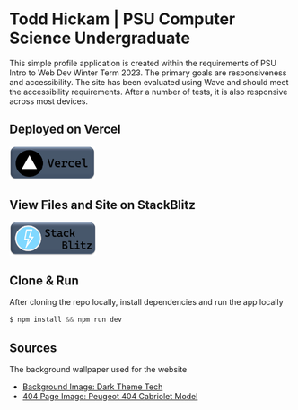 # Todd Hickam | PSU Computer Science Undergraduate

This simple profile application is created within the requirements of PSU Intro to Web Dev Winter Term 2023. The primary goals are responsiveness and accessibility. The site has been evaluated using Wave and should meet the accessibility requirements. After a number of tests, it is also responsive across most devices.

## Deployed on Vercel

<a href="https://profile-hickamt.vercel.app/">
<img src="./public/vercel.png" alt="vscode button" width="auto" height="60px" />
</a>

## View Files and Site on StackBlitz

<a href="https://stackblitz.com/github/hickamt/profile/">
<img src="./public/stackblitz.png" alt="vscode button" width="auto" height="60px" />
</a>

## Clone & Run

After cloning the repo locally, install dependencies and run the app locally

```c
$ npm install && npm run dev
```

## Sources

The background wallpaper used for the website

- [Background Image: Dark Theme Tech](https://cdn.wallpapersafari.com/33/30/e0lEdH.jpg)
- [404 Page Image: Peugeot 404 Cabriolet Model](https://www.cgtrader.com/3d-models/car/antique-car/peugeot-404-cabriolet)

